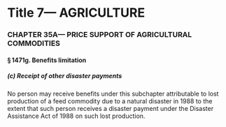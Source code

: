 
# Title 7— AGRICULTURE
### CHAPTER 35A— PRICE SUPPORT OF AGRICULTURAL COMMODITIES
#### § 1471g. Benefits limitation
##### (c) Receipt of other disaster payments

No person may receive benefits under this subchapter attributable to lost production of a feed commodity due to a natural disaster in 1988 to the extent that such person receives a disaster payment under the Disaster Assistance Act of 1988 on such lost production.
